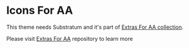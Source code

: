 # Icons For AA

This theme needs Substratum and it's part of [Extras For AA collection](https://github.com/shmykelsa/extrasforaa-release).

Please visit [Extras For AA](https://github.com/shmykelsa/extrasforaa-release) repository to learn more
